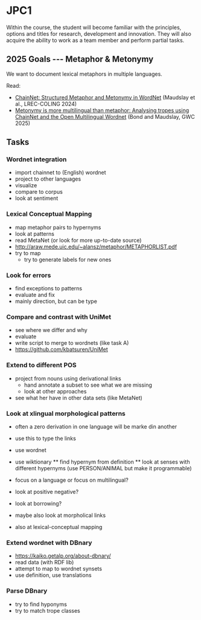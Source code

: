 # JPC1
Within the course, the student will become familiar with the principles, options and titles for research, development and innovation. They will also acquire the ability to work as a team member and perform partial tasks.

## 2025 Goals --- Metaphor & Metonymy

We want to document lexical metaphors in multiple languages.

Read:
 * [ChainNet: Structured Metaphor and Metonymy in WordNet](https://aclanthology.org/2024.lrec-main.266/) (Maudslay et al., LREC-COLING 2024)
 * [Metonymy is more multilingual than metaphor: Analysing tropes using ChainNet and the Open Multilingual Wordnet](https://github.com/unipv-larl/GWC2025/releases/download/papers/GWC2025_paper_36.pdf)  (Bond and Maudslay, GWC 2025)



## Tasks

### Wordnet integration
 * import chainnet to (English) wordnet
 * project to other languages
 * visualize
 * compare to corpus
 * look at sentiment


### Lexical Conceptual Mapping
 * map metaphor pairs to hypernyms
 * look at patterns
 * read MetaNet (or look for more up-to-date source)
 * http://araw.mede.uic.edu/~alansz/metaphor/METAPHORLIST.pdf
 * try to map
   * try to generate labels for new ones

### Look for errors
 * find exceptions to patterns
 * evaluate and fix
 * mainly direction, but can be type
 
### Compare and contrast with UniMet
 * see where we differ and why
 * evaluate
 * write script to merge to wordnets (like task A)
 * https://github.com/kbatsuren/UniMet


### Extend to different POS 
 * project from nouns using derivational links
   * hand annotate a subset to see what we are missing
   * look at other approaches
 * see what her have in other data sets (like MetaNet)




### Look at xlingual morphological patterns
 * often a zero derivation in one language will be marke din another
 * use this to type the links

 * use wordnet
 * use wiktionary
 ** find hypernym from definition
 ** look at senses with different hypernyms (use PERSON/ANIMAL but make it programmable)
 * focus on a language or focus on multilingual?
 * look at positive negative?
 * look at borrowing?

 * maybe also look at morpholical links
 * also at lexical-conceptual mapping


### Extend wordnet with DBnary
 * https://kaiko.getalp.org/about-dbnary/
 * read data (with RDF lib) 
 * attempt to map to wordnet synsets
 * use definition, use translations

### Parse DBnary
 * try to find hyponyms
 * try to match trope classes
